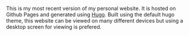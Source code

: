This is my most recent version of my personal website. It is hosted on Github Pages and generated using [Hugo](https://gohugo.io/). Built using the default hugo theme, this website can be viewed on many different devices but using a desktop screen for viewing is prefered. 
